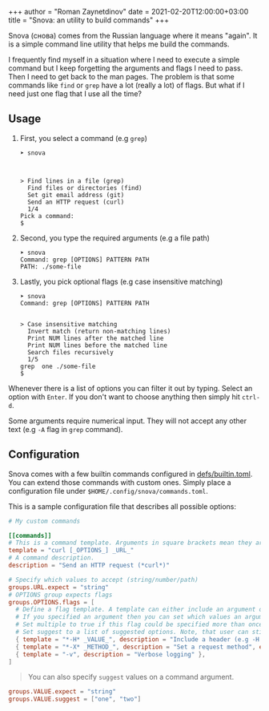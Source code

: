 +++
author = "Roman Zaynetdinov"
date = 2021-02-20T12:00:00+03:00
title = "Snova: an utility to build commands"
+++

Snova (снова) comes from the Russian language where it means "again". It is a simple command line utility that helps me build the commands.

I frequently find myself in a situation where I need to execute a simple command but I keep forgetting the arguments and flags I need to pass. Then I need to get back to the man pages. The problem is that some commands like `find` or `grep` have a lot (really a lot) of flags. But what if I need just one flag that I use all the time?


## Usage


1. First, you select a command (e.g `grep`)

    ```
    ➤ snova
    
    
    
    > Find lines in a file (grep)
      Find files or directories (find)
      Set git email address (git)
      Send an HTTP request (curl)
      1/4
    Pick a command:
    $
    ```

1. Second, you type the required arguments (e.g a file path)

    ```
    ➤ snova
    Command: grep [OPTIONS] PATTERN PATH
    PATH: ./some-file
    ```

1. Lastly, you pick optional flags (e.g case insensitive matching)

    ```
    ➤ snova
    Command: grep [OPTIONS] PATTERN PATH
    
    
    > Case insensitive matching
      Invert match (return non-matching lines)
      Print NUM lines after the matched line
      Print NUM lines before the matched line
      Search files recursively
      1/5
    grep  one ./some-file
    $
    ```

Whenever there is a list of options you can filter it out by typing. Select an option with `Enter`. If you don't want to choose anything then simply hit `ctrl-d`.

Some arguments require numerical input. They will not accept any other text (e.g `-A` flag in `grep` command).


## Configuration

Snova comes with a few builtin commands configured in [defs/builtin.toml](https://github.com/zaynetro/snova/blob/main/defs/builtin.toml). You can extend those commands with custom ones. Simply place a configuration file under `$HOME/.config/snova/commands.toml`.

This is a sample configuration file that describes all possible options:

```toml
# My custom commands

[[commands]]
# This is a command template. Arguments in square brackets mean they are optional.
template = "curl [_OPTIONS_] _URL_"
# A command description.
description = "Send an HTTP request (*curl*)"

# Specify which values to accept (string/number/path)
groups.URL.expect = "string"
# OPTIONS group expects flags
groups.OPTIONS.flags = [
  # Define a flag template. A template can either include an argument or not.
  # If you specified an argument then you can set which values an argument can expect (string/number/path).
  # Set multiple to true if this flag could be specified more than once.
  # Set suggest to a list of suggested options. Note, that user can still specify a custom option. These values are mostly for guidance and help.
  { template = "*-H* _VALUE_", description = "Include a header (e.g -H \"Content-Type: application/json\")", expect = "string", multiple = true },
  { template = "*-X* _METHOD_", description = "Set a request method", expect = "string", suggest = ["GET", "POST", "PUT", "DELETE", "HEAD", "PATCH"]  },
  { template = "-v", description = "Verbose logging" },
]
```

> You can also specify `suggest` values on a command argument.

```toml
groups.VALUE.expect = "string"
groups.VALUE.suggest = ["one", "two"]
```
